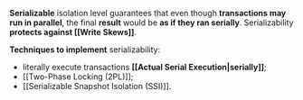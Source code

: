 **Serializable** isolation level guarantees that even though **transactions may run in parallel**, the final **result** would be **as if they ran serially**. Serializability **protects against [[Write Skews]]**.

**Techniques to implement** serializability:
- literally execute transactions **[[Actual Serial Execution|serially]]**;
- [[Two-Phase Locking (2PL)]];
- [[Serializable Snapshot Isolation (SSI)]].
